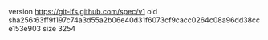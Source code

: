 version https://git-lfs.github.com/spec/v1
oid sha256:63ff9f197c74a3d55a2b06e40d31f6073cf9cacc0264c08a96dd38cce153e903
size 3254
